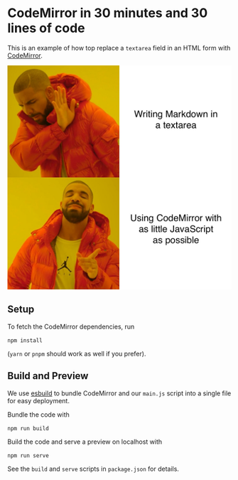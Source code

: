 # CodeMirror in 30 minutes and 30 lines of code

This is an example of how top replace a `textarea` field in an HTML form with
[CodeMirror](https://codemirror.net/).

![A 'Drake Hotline Miami' meme where Drake flinches from 'Writing Markdown in a textarea' but approves of 'using CodeMirror with as little JavaScript as possible'](./.imgs/drake.jpg)


## Setup

To fetch the CodeMirror dependencies, run

    npm install

(`yarn` or `pnpm` should work as well if you prefer).


## Build and Preview

We use [esbuild](https://esbuild.github.io/) to bundle CodeMirror and our
`main.js` script into a single file for easy deployment.

Bundle the code with

    npm run build


Build the code and serve a preview on localhost with

    npm run serve


See the `build` and `serve` scripts in `package.json` for details.

